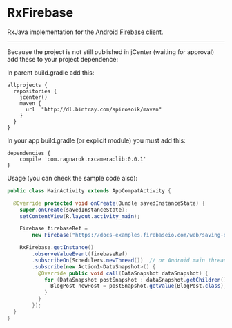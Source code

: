 # RxFirebase

RxJava implementation for the Android [Firebase client](https://www.firebase.com/docs/android/).

----

Because the project is not still published in jCenter (waiting for approval) add these to your project dependence:

In parent build.gradle add this:
```
allprojects {
  repositories {
    jcenter()
    maven {
      url  "http://dl.bintray.com/spirosoik/maven"
    }
  }
}
```

In your app build.gradle (or explicit module) you must add this:
```
dependencies {
	compile 'com.ragnarok.rxcamera:lib:0.0.1'
}
```

Usage (you can check the sample code also):

```java
public class MainActivity extends AppCompatActivity {

  @Override protected void onCreate(Bundle savedInstanceState) {
    super.onCreate(savedInstanceState);
    setContentView(R.layout.activity_main);

    Firebase firebaseRef =
        new Firebase("https://docs-examples.firebaseio.com/web/saving-data/fireblog/posts");

    RxFirebase.getInstance()
        .observeValueEvent(firebaseRef)
        .subscribeOn(Schedulers.newThread())  // or Android main thread
        .subscribe(new Action1<DataSnapshot>() {
          @Override public void call(DataSnapshot dataSnapshot) {
            for (DataSnapshot postSnapshot : dataSnapshot.getChildren()) {
              BlogPost newPost = postSnapshot.getValue(BlogPost.class);
            }
          }
        });
  }
}
```
